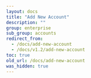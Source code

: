 ```yaml
---
layout: docs
title: "Add New Account"
description: ""
group: enterprise
sub_group: accounts
redirect_from:
  - /docs/add-new-account
  - /docs/v1.2/add-new-account
toc: true
old_url: /docs/add-new-account
was_hidden: true
---
```

